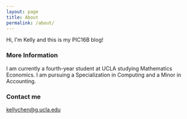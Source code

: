 ```yaml
---
layout: page
title: About
permalink: /about/
---
```


Hi, I'm Kelly and this is my PIC16B blog! 

### More Information

I am currently a fourth-year student at UCLA studying Mathematics Economics. I am pursuing a Specialization in Computing and a Minor in Accounting.

### Contact me

[kellychen@g.ucla.edu](mailto:kellychen@g.ucla.edu)